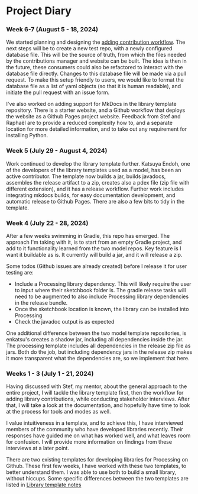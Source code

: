 # Project Diary

### Week 6-7 (August 5 - 18, 2024)

We started planning and designing the [adding contribution workflow](Adding_contribution_workflow_notes.md). The next steps will be to create a new test repo, with a newly configured database file. This will be the
source of truth, from which the files needed by the contributions manager
and website can be built. The idea is then in the future, these consumers
could also be refactored to interact with the database file directly. Changes to this database file will be made via a pull request. To make
this setup friendly to users, we would like to format the database file as
a list of yaml objects (so that it is human readable), and initiate the
pull request with an issue form.

I've also worked on adding support for MkDocs in the library template repository. There is a starter website, and a Github workflow that deploys the website as a Github Pages project website. Feedback from Stef and Raphaël are to provide a reduced complexity how to, and a separate location for more detailed information, and to take out any requirement for installing Python.


### Week 5 (July 29 - August 4, 2024)

Work continued to develop the library template further. Katsuya Endoh, one of the developers of the library templates used as a model, has been an active contributor. The template now builds a jar, builds javadocs, assembles the release artifact to a zip, creates also a pdex file (zip file with different extension), and it has a release workflow. Further work includes integrating mkdocs builds, for easy documentation development, and automatic release to Github Pages. There are also a few bits to tidy in the template.

### Week 4 (July 22 - 28, 2024)

After a few weeks swimming in Gradle, this repo has emerged. The approach I'm 
taking with it, is to start from an empty Gradle project, and add to it functionality
learned from the two model repos. Key feature is I want it buildable as is. It
currently will build a jar, and it will release a zip. 

Some todos (Github issues are already created) before I release it for user testing are:
- Include a Processing library dependency. This will likely require the user to 
input where their sketchbook folder is. The gradle release tasks will need to be
augmented to also include Processing library dependencies in the release bundle.
- Once the sketchbook location is known, the library can be installed into Processing
- Check the javadoc output is as expected

One additional difference between the two model template repositories, is enkatsu's
creates a shadow jar, including all dependencies inside the jar. The processing
template includes all dependencies in the release zip file as jars. Both do the job,
but including dependency jars in the release zip makes it more transparent what 
the dependencies are, so we implement that here.


### Weeks 1 - 3 (July 1 - 21, 2024)

Having discussed with Stef, my mentor, about the general approach to the entire 
project, I will tackle the library template first, then the workflow for adding 
library contributions, while conducting stakeholder interviews. After that, I will
take a look at the documentation, and hopefully have time to look at the process 
for tools and modes as well.

I value intuitiveness in a template, and to achieve this, I have interviewed 
members of the community who have developed libraries recently. Their responses 
have guided me on what has worked well, and what leaves room for confusion. I will 
provide more information on findings from these interviews at a later point.

There are two existing templates for developing libraries for Processing on 
Github. These first few weeks, I have worked with these two templates, to better 
understand them. I was able to use both to build a small library, without hiccups. Some specific 
differences between the two templates are listed in [Library template notes](Library_template_notes.md)